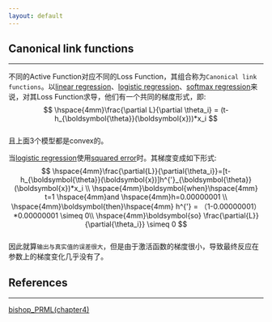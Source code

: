 ```yaml
---
layout: default
---
```


__Canonical link functions__
----------------    
---   
不同的Active Function对应不同的Loss Function，其组合称为`Canonical link functions`。以[linear regression](linear_regression.html)、[logistic regression](./logistic_regression.html)、[softmax regression](softmax_regression.html)来说，对其Loss Function求导，他们有一个共同的梯度形式，即:    
$$
\hspace{4mm}\frac{\partial L}{\partial \theta_i} = (t-h_{\boldsymbol{\theta}}(\boldsymbol{x}))*x_i
$$    
且上面3个模型都是convex的。    


当[logistic regression](./logistic_regression.html)使用[squared error](../criterion/squared_loss.html)时。其梯度变成如下形式:    
$$
\hspace{4mm}\frac{\partial{L}}{\partial{\theta_i}}=[t-h_{\boldsymbol{\theta}}(\boldsymbol{x})]h^{'}_{\boldsymbol{\theta}}(\boldsymbol{x})*x_i \\
\hspace{4mm}\boldsymbol{when}\hspace{4mm} t=1 \hspace{4mm}and \hspace{4mm}h=0.00000001 \\
\hspace{4mm}\boldsymbol{then}\hspace{4mm} h^{'} = （1-0.00000001）*0.00000001  \simeq 0\\
\hspace{4mm}\boldsymbol{so} \frac{\partial{L}}{\partial{\theta_i}} \simeq 0
$$    
因此就算`输出与真实值的误差很大`，但是由于激活函数的梯度很小，导致最终反应在参数上的梯度变化几乎没有了。
<br />    

__References__
----------------    
---    
[bishop_PRML(chapter4)](http://research.microsoft.com/en-us/um/people/cmbishop/prml/)
